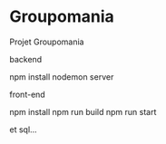 # Groupomania
Projet Groupomania

backend 

npm install
nodemon server

front-end 

npm install
npm run build
npm run start

et sql...